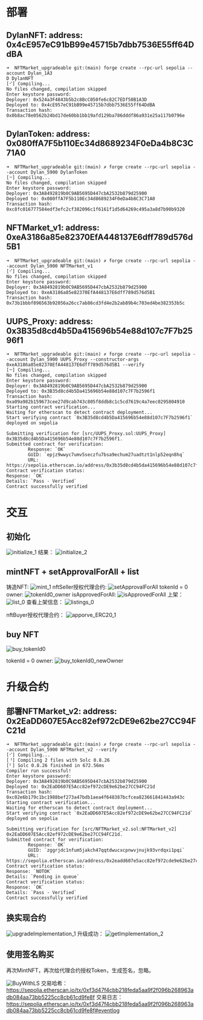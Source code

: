 # 部署
## DylanNFT: address: 0x4cE957eC91bB99e45715b7dbb7536E55ff64DdBA
```shell
➜  NFTMarket_upgradeable git:(main) forge create --rpc-url sepolia --account Dylan_1A3
D DylanNFT           
[⠊] Compiling...
No files changed, compilation skipped
Enter keystore password:
Deployer: 0x524a3F4843b5b2c8BcC050fe6c82C7EDf50B1A3D
Deployed to: 0x4cE957eC91bB99e45715b7dbb7536E55ff64DdBA
Transaction hash: 0x0b8ac78e0562b24bd17de60bb1bb19afd129ba786dddf86a931e25a117b0796e
```

## DylanToken: address: 0x080ffA7F5b110Ec34d8689234F0eDa4b8C3C71A0
```shell
➜  NFTMarket_upgradeable git:(main) ✗ forge create --rpc-url sepolia --account Dylan_5900 DylanToken               
[⠒] Compiling...
No files changed, compilation skipped
Enter keystore password:
Deployer: 0x3A8492819b0C9AB5695D447cbA2532b879d25900
Deployed to: 0x080ffA7F5b110Ec34d8689234F0eDa4b8C3C71A0
Transaction hash: 0xc8fc016777584edf3efc2cf382096c1f6161f1d5d64269c495a3a8d7b90b9320
```

## NFTMarket_v1: address: 0xeA3186a85e82370EfA448137E6dff789d576d5B1
```shell
➜  NFTMarket_upgradeable git:(main) ✗ forge create --rpc-url sepolia --account Dylan_5900 NFTMarket_v1
[⠊] Compiling...
No files changed, compilation skipped
Enter keystore password:
Deployer: 0x3A8492819b0C9AB5695D447cbA2532b879d25900
Deployed to: 0xeA3186a85e82370EfA448137E6dff789d576d5B1
Transaction hash: 0x73b1bbbf896563b92056a26cc7ab86cd3fd4e2b2ab89b4c703ed4be382353b5c
```

## UUPS_Proxy: address: 0x3B35d8cd4b5Da415696b54e88d107c7F7b2596f1
```shell
➜  NFTMarket_upgradeable git:(main) ✗ forge create --rpc-url sepolia --account Dylan_5900 UUPS_Proxy --constructor-args 0xeA3186a85e82370EfA448137E6dff789d576d5B1 --verify       
[⠒] Compiling...
No files changed, compilation skipped
Enter keystore password:
Deployer: 0x3A8492819b0C9AB5695D447cbA2532b879d25900
Deployed to: 0x3B35d8cd4b5Da415696b54e88d107c7F7b2596f1
Transaction hash: 0xa09a982b159673cee27d9cab743c805f8ddb8c1c5cd7619c4a7eec0295804910
Starting contract verification...
Waiting for etherscan to detect contract deployment...
Start verifying contract `0x3B35d8cd4b5Da415696b54e88d107c7F7b2596f1` deployed on sepolia

Submitting verification for [src/UUPS_Proxy.sol:UUPS_Proxy] 0x3B35d8cd4b5Da415696b54e88d107c7F7b2596f1.
Submitted contract for verification:
        Response: `OK`
        GUID: `epjz9wwyc7umv5seczfu7bsa9echum27uadtzt1nlp52eqn8hq`
        URL: https://sepolia.etherscan.io/address/0x3b35d8cd4b5da415696b54e88d107c7f7b2596f1
Contract verification status:
Response: `OK`
Details: `Pass - Verified`
Contract successfully verified
```

# 交互
## 初始化
![initialize_1](./img/initialize_1.png)
结果：
![initialize_2](./img/initialize_2.png)

## mintNFT + setApprovalForAll + list
铸造NFT:
![mint_1](./img/mint_1.png)
nftSeller授权代理合约:
![setApprovalForAll](./img/setApprovalForAll.png)
tokenId = 0 owner:
![tokenId0_owner](./img/tokenId0_owner.png)
isApprovedForAll:
![isApprovedForAll](./img/isApprovedForAll.png)
上架：
![list_0](./img/list_0.png)
查看上架信息：
![listings_0](./img/listings_0.png)

nftBuyer授权代理合约：
![apporve_ERC20_1](./img/apporve_ERC20_1.png)

## buy NFT
![buy_tokenId0](./img/buy_tokenId0.png)

tokenId = 0 owner:
![buy_tokenId0_newOwner](./img/buy_tokenId0_newOwner.png)

# 升级合约
## 部署NFTMarket_v2: address: 0x2EaDD607E5Acc82ef972cDE9e62be27CC94FC21d
```shell
➜  NFTMarket_upgradeable git:(main) ✗ forge create --rpc-url sepolia --account Dylan_5900 NFTMarket_v2 --verify
[⠊] Compiling...
[⠘] Compiling 2 files with Solc 0.8.26
[⠃] Solc 0.8.26 finished in 672.56ms
Compiler run successful!
Enter keystore password:
Deployer: 0x3A8492819b0C9AB5695D447cbA2532b879d25900
Deployed to: 0x2EaDD607E5Acc82ef972cDE9e62be27CC94FC21d
Transaction hash: 0xc02e6b179c1bc1988bef273a47bdb1aea4f648387bcfcea823661841443a943c
Starting contract verification...
Waiting for etherscan to detect contract deployment...
Start verifying contract `0x2EaDD607E5Acc82ef972cDE9e62be27CC94FC21d` deployed on sepolia

Submitting verification for [src/NFTMarket_v2.sol:NFTMarket_v2] 0x2EaDD607E5Acc82ef972cDE9e62be27CC94FC21d.
Submitted contract for verification:
        Response: `OK`
        GUID: `zggrjdc1nfum5jakch47qqtdwucxcpnwvjnujk93vrdqxi1pqi`
        URL: https://sepolia.etherscan.io/address/0x2eadd607e5acc82ef972cde9e62be27cc94fc21d
Contract verification status:
Response: `NOTOK`
Details: `Pending in queue`
Contract verification status:
Response: `OK`
Details: `Pass - Verified`
Contract successfully verified
```

## 换实现合约
![upgradeImplementation_1](./img/upgradeImplementation_1.png)
升级成功：
![getImplementation_2](./img/getImplementation_2.png)


## 使用签名购买
再次MintNFT，再次给代理合约授权Token，生成签名，忽略。

![BuyWithLS](./img/BuyWithLS.png)
交易哈希：https://sepolia.etherscan.io/tx/0xf3d47f4cbb218feda5aa9f2f096b268963adb084aa73bb5225cc8cb61cd9fe8f
交易日志：https://sepolia.etherscan.io/tx/0xf3d47f4cbb218feda5aa9f2f096b268963adb084aa73bb5225cc8cb61cd9fe8f#eventlog